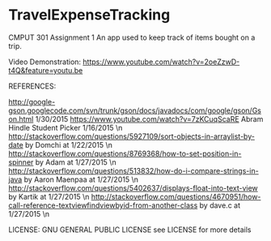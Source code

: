 # TravelExpenseTracking
CMPUT 301 Assignment 1
An app used to keep track of items bought on a trip.

Video Demonstration: 
https://www.youtube.com/watch?v=2oeZzwD-t4Q&feature=youtu.be

REFERENCES:

http://google-gson.googlecode.com/svn/trunk/gson/docs/javadocs/com/google/gson/Gson.html 1/30/2015
https://www.youtube.com/watch?v=7zKCuqScaRE Abram Hindle Student Picker 1/16/2015 \n
http://stackoverflow.com/questions/5927109/sort-objects-in-arraylist-by-date by Domchi at 1/22/2015 \n
http://stackoverflow.com/questions/8769368/how-to-set-position-in-spinner by Adam at 1/27/2015 \n
http://stackoverflow.com/questions/513832/how-do-i-compare-strings-in-java by Aaron Maenpaa at 1/27/2015 \n
http://stackoverflow.com/questions/5402637/displays-float-into-text-view by Kartik at 1/27/2015 \n
http://stackoverflow.com/questions/4670951/how-call-reference-textviewfindviewbyid-from-another-class by dave.c at 1/27/2015 \n

LICENSE: GNU GENERAL PUBLIC LICENSE
see LICENSE for more details
